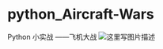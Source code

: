# python_Aircraft-Wars
Python 小实战 ——飞机大战
![这里写图片描述](https://img-blog.csdn.net/20171127152325196?watermark/2/text/aHR0cDovL2Jsb2cuY3Nkbi5uZXQvcXFfMTY2NjY4NDc=/font/5a6L5L2T/fontsize/400/fill/I0JBQkFCMA==/dissolve/70/gravity/SouthEast)
